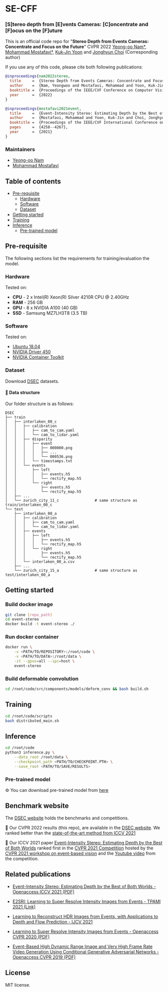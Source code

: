 # SE-CFF 
### [S]tereo depth from [E]vents Cameras: [C]oncentrate and [F]ocus on the [F]uture
This is an official code repo for "**Stereo Depth from Events Cameras: Concentrate and Focus on the Future**"
CVPR 2022 [Yeong-oo Nam*](), [Mohammad Mostafavi*](https://smmmmi.github.io/), [Kuk-Jin Yoon](http://vi.kaist.ac.kr/project/kuk-jin-yoon/) and [Jonghyun Choi](http://ppolon.github.io/) (Corresponding author)

If you use any of this code, please cite both following publications:

```bibtex
@inproceedings{nam2022stereo,
  title     =  {Stereo Depth from Events Cameras: Concentrate and Focus on the Future},
  author    =  {Nam, Yeongwoo and Mostafavi, Mohammad and Yoon, Kuk-Jin and Choi, Jonghyun},
  booktitle =  {Proceedings of the IEEE/CVF Conference on Computer Vision and Patter Recognition},
  year      =  {2022}
}
```
```bibtex
@inproceedings{mostafavi2021event,
  title     =  {Event-Intensity Stereo: Estimating Depth by the Best of Both Worlds},
  author    =  {Mostafavi, Mohammad and Yoon, Kuk-Jin and Choi, Jonghyun},
  booktitle =  {Proceedings of the IEEE/CVF International Conference on Computer Vision},
  pages     =  {4258--4267},
  year      =  {2021}
}
```

### Maintainers
* [Yeong-oo Nam]()
* [Mohammad Mostafavi](https://smmmmi.github.io/)

## Table of contents
- [Pre-requisite](#pre-requisite)
    * [Hardware](#hardware)
    * [Software](#software)
    * [Dataset](#dataset)
- [Getting started](#getting-started)
- [Training](#training)
- [Inference](#inference)
    * [Pre-trained model](#pre-trained-model)

## Pre-requisite
The following sections list the requirements for training/evaluation the model.

### Hardware
Tested on:
- **CPU** - 2 x Intel(R) Xeon(R) Silver 4210R CPU @ 2.40GHz
- **RAM** - 256 GB
- **GPU** - 8 x NVIDIA A100 (40 GB)
- **SSD** - Samsung MZ7LH3T8 (3.5 TB)

### Software
Tested on:
- [Ubuntu 18.04](https://ubuntu.com/)
- [NVIDIA Driver 450](https://www.nvidia.com/Download/index.aspx)
- [NVIDIA Container Toolkit](https://github.com/NVIDIA/nvidia-docker)

### Dataset
Download [DSEC](https://dsec.ifi.uzh.ch/) datasets.

#### 📂 Data structure
Our folder structure is as follows:
```
DSEC
├── train
│   ├── interlaken_00_c
│   │   ├── calibration
│   │   │   ├── cam_to_cam.yaml
│   │   │   └── cam_to_lidar.yaml
│   │   ├── disparity
│   │   │   ├── event
│   │   │   │   ├── 000000.png
│   │   │   │   ├── ...
│   │   │   │   └── 000536.png
│   │   │   └── timestamps.txt
│   │   └── events
│   │       ├── left
│   │       │   ├── events.h5
│   │       │   └── rectify_map.h5
│   │       └── right
│   │           ├── events.h5
│   │           └── rectify_map.h5
│   ├── ...
│   └── zurich_city_11_c                # same structure as train/interlaken_00_c
└── test
    ├── interlaken_00_a
    │   ├── calibration
    │   │   ├── cam_to_cam.yaml
    │   │   └── cam_to_lidar.yaml
    │   ├── events
    │   │   ├── left
    │   │   │   ├── events.h5
    │   │   │   └── rectify_map.h5
    │   │   └── right
    │   │       ├── events.h5
    │   │       └── rectify_map.h5
    │   └── interlaken_00_a.csv
    ├── ...
    └── zurich_city_15_a                # same structure as test/interlaken_00_a
```

## Getting started

### Build docker image
```bash
git clone [repo_path]
cd event-stereo
docker build -t event-stereo ./
```

### Run docker container
```bash
docker run \
    -v <PATH/TO/REPOSITORY>:/root/code \
    -v <PATH/TO/DATA>:/root/data \
    -it --gpus=all --ipc=host \
    event-stereo
```

### Build deformable convolution
```bash
cd /root/code/src/components/models/deform_conv && bash build.sh
```

## Training
```bash
cd /root/code/scripts
bash distributed_main.sh
```

## Inference
```bash
cd /root/code
python3 inference.py \
    --data_root /root/data \
    --checkpoint_path <PATH/TO/CHECKPOINT.PTH> \
    --save_root <PATH/TO/SAVE/RESULTS>
```

### Pre-trained model
:gear: You can download pre-trained model from [here](https://drive.google.com/file/d/14_tmyMsXkd1H_0LWWe8GOXa_86OjsboG/view?usp=sharing)

## Benchmark website
The [DSEC website](https://dsec.ifi.uzh.ch) holds the benchmarks and competitions. 

:rocket: Our CVPR 2022 results (this repo), are available in the [DSEC website](https://dsec.ifi.uzh.ch/uzh/disparity-benchmark). We ranked better than the [state-of-the-art method from ICCV 2021](https://openaccess.thecvf.com/content/ICCV2021/papers/Mostafavi_Event-Intensity_Stereo_Estimating_Depth_by_the_Best_of_Both_Worlds_ICCV_2021_paper.pdf) 

:rocket: Our ICCV 2021 paper [Event-Intensity Stereo: Estimating Depth by the Best of Both Worlds](https://openaccess.thecvf.com/content/ICCV2021/papers/Mostafavi_Event-Intensity_Stereo_Estimating_Depth_by_the_Best_of_Both_Worlds_ICCV_2021_paper.pdf) ranked first in the [CVPR 2021 Competition](https://dsec.ifi.uzh.ch/cvpr-2021-competition-results) hosted by the [CVPR 2021 workshop on event-based vision](https://tub-rip.github.io/eventvision2021) and the [Youtube video](https://www.youtube.com/watch?v=xSidegLg0Ik&t=894s) from the competition.


## Related publications

- [Event-Intensity Stereo: Estimating Depth by the Best of Both Worlds - Openaccess ICCV 2021 (PDF)](https://openaccess.thecvf.com/content/ICCV2021/papers/Mostafavi_Event-Intensity_Stereo_Estimating_Depth_by_the_Best_of_Both_Worlds_ICCV_2021_paper.pdf)

- [E2SRI: Learning to Super Resolve Intensity Images from Events - TPAMI 2021 (Link)](https://www.computer.org/csdl/journal/tp/5555/01/09485034/1veokqDc14Q)

- [Learning to Reconstruct HDR Images from Events, with Applications to Depth and Flow Prediction - IJCV 2021](http://vi.kaist.ac.kr/wp-content/uploads/2021/04/Mostafavi2021_Article_LearningToReconstructHDRImages-1.pdf)

- [Learning to Super Resolve Intensity Images from Events - Openaccess CVPR 2020 (PDF)](https://openaccess.thecvf.com/content_CVPR_2020/papers/I._Learning_to_Super_Resolve_Intensity_Images_From_Events_CVPR_2020_paper.pdf)

- [Event-Based High Dynamic Range Image and Very High Frame Rate Video Generation Using Conditional Generative Adversarial Networks - Openaccess CVPR 2019 (PDF)](http://openaccess.thecvf.com/content_CVPR_2019/papers/Wang_Event-Based_High_Dynamic_Range_Image_and_Very_High_Frame_Rate_CVPR_2019_paper.pdf)


## License

MIT license.
